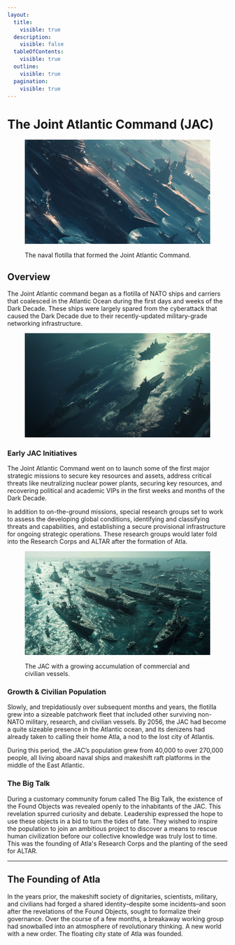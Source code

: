 ```yaml
---
layout:
  title:
    visible: true
  description:
    visible: false
  tableOfContents:
    visible: true
  outline:
    visible: true
  pagination:
    visible: true
---
```


# The Joint Atlantic Command (JAC)

<figure><img src="../../../.gitbook/assets/jac_02.png" alt=""><figcaption><p>The naval flotilla that formed the Joint Atlantic Command.</p></figcaption></figure>

## Overview

The Joint Atlantic command began as a flotilla of NATO ships and carriers that coalesced in the Atlantic Ocean during the first days and weeks of the Dark Decade. These ships were largely spared from the cyberattack that caused the Dark Decade due to their recently-updated military-grade networking infrastructure.

<figure><img src="../../../.gitbook/assets/jac_01.png" alt="" width="563"><figcaption></figcaption></figure>

### Early JAC Initiatives

The Joint Atlantic Command went on to launch some of the first major strategic missions to secure key resources and assets, address critical threats like neutralizing nuclear power plants, securing key resources, and recovering political and academic VIPs in the first weeks and months of the Dark Decade.

In addition to on-the-ground missions, special research groups set to work to assess the developing global conditions, identifying and classifying threats and capabilities, and establishing a secure provisional infrastructure for ongoing strategic operations. These research groups would later fold into the Research Corps and ALTAR after the formation of Atla.

<figure><img src="../../../.gitbook/assets/nomoney420_flotilla_of_civillian_naval_ships_and_smaller_vessel_b6511f5d-21ac-4003-bb21-4c585286f74b.png" alt="" width="563"><figcaption><p>The JAC with a growing accumulation of commercial and civilian vessels.</p></figcaption></figure>

### Growth & Civilian Population

Slowly, and trepidatiously over subsequent months and years, the flotilla grew into a sizeable patchwork fleet that included other surviving non-NATO military, research, and civilian vessels. By 2056, the JAC had become a quite sizeable presence in the Atlantic ocean, and its denizens had already taken to calling their home Atla, a nod to the lost city of Atlantis.

During this period, the JAC’s population grew from 40,000 to over 270,000 people, all living aboard naval ships and makeshift raft platforms in the middle of the East Atlantic.

### The Big Talk

During a customary community forum called The Big Talk, the existence of the Found Objects was revealed openly to the inhabitants of the JAC. This revelation spurred curiosity and debate. Leadership expressed the hope to use these objects in a bid to turn the tides of fate. They wished to inspire the population to join an ambitious project to discover a means to rescue human civilization before our collective knowledge was truly lost to time. This was the founding of Atla's Research Corps and the planting of the seed for ALTAR.

***

## The Founding of Atla

In the years prior, the makeshift society of dignitaries, scientists, military, and civilians had forged a shared identity–despite some incidents–and soon after the revelations of the Found Objects, sought to formalize their governance. Over the course of a few months, a breakaway working group had snowballed into an atmosphere of revolutionary thinking. A new world with a new order. The floating city state of Atla was founded.
